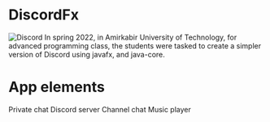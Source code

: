 # DiscordFx
![Discord](https://user-images.githubusercontent.com/91912018/179363347-02e2c0f1-bb88-4897-9334-c1dedbb9e4f5.jpg)
In spring 2022, in Amirkabir University of Technology, for advanced programming class, the students were tasked to create a simpler version of Discord using javafx, and java-core.
# App elements
Private chat
Discord server
Channel chat
Music player
